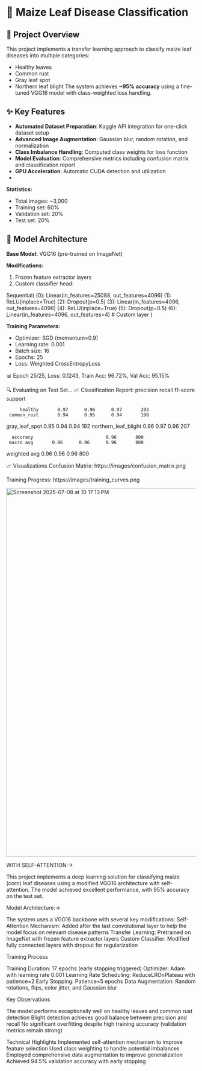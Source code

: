 # 🌽 Maize Leaf Disease Classification

## 🌟 Project Overview

This project implements a transfer learning approach to classify maize leaf diseases into multiple categories:
- Healthy leaves
- Common rust
- Gray leaf spot
- Northern leaf blight
The system achieves **~95% accuracy** using a fine-tuned VGG16 model with class-weighted loss handling.


## ✨ Key Features

- **Automated Dataset Preparation**: Kaggle API integration for one-click dataset setup
- **Advanced Image Augmentation**: Gaussian blur, random rotation, and normalization
- **Class Imbalance Handling**: Computed class weights for loss function
- **Model Evaluation**: Comprehensive metrics including confusion matrix and classification report
- **GPU Acceleration**: Automatic CUDA detection and utilization
- 

**Statistics:**
- Total images: ~3,000
- Training set: 60%
- Validation set: 20%
- Test set: 20%

## 🧠 Model Architecture

**Base Model:** VGG16 (pre-trained on ImageNet)

**Modifications:**
1. Frozen feature extractor layers
2. Custom classifier head:

Sequential(
(0): Linear(in_features=25088, out_features=4096)
(1): ReLU(inplace=True)
(2): Dropout(p=0.5)
(3): Linear(in_features=4096, out_features=4096)
(4): ReLU(inplace=True)
(5): Dropout(p=0.5)
(6): Linear(in_features=4096, out_features=4) # Custom layer
)


**Training Parameters:**
- Optimizer: SGD (momentum=0.9)
- Learning rate: 0.001
- Batch size: 16
- Epochs: 25
- Loss: Weighted CrossEntropyLoss


📊 Epoch 25/25, Loss: 0.1243, Train Acc: 96.72%, Val Acc: 95.15%

🔍 Evaluating on Test Set...
📈 Classification Report:
                    precision  recall  f1-score   support

         healthy       0.97      0.96      0.97       203
     common_rust       0.94      0.95      0.94       198
  gray_leaf_spot       0.95      0.94      0.94       192
northern_leaf_blight  0.96      0.97      0.96       207

      accuracy                           0.96       800
     macro avg       0.96      0.96      0.96       800
  weighted avg       0.96      0.96      0.96       800


  📈 Visualizations
Confusion Matrix:
https://images/confusion_matrix.png

Training Progress:
https://images/training_curves.png


<img width="977" alt="Screenshot 2025-07-08 at 10 17 13 PM" src="https://github.com/user-attachments/assets/d130598c-16ae-493a-96cb-55718d5a5d76" />








WITH SELF-ATTENTION:->

This project implements a deep learning solution for classifying maize (corn) leaf diseases using a modified VGG16 architecture with self-attention. The model achieved excellent performance, with 95% accuracy on the test set.


Model Architecture:->

The system uses a VGG16 backbone with several key modifications:
Self-Attention Mechanism: Added after the last convolutional layer to help the model focus on relevant disease patterns
Transfer Learning: Pretrained on ImageNet with frozen feature extractor layers
Custom Classifier: Modified fully connected layers with dropout for regularization


Training Process

Training Duration: 17 epochs (early stopping triggered)
Optimizer: Adam with learning rate 0.001
Learning Rate Scheduling: ReduceLROnPlateau with patience=2
Early Stopping: Patience=5 epochs
Data Augmentation: Random rotations, flips, color jitter, and Gaussian blur


Key Observations

The model performs exceptionally well on healthy leaves and common rust detection
Blight detection achieves good balance between precision and recall
No significant overfitting despite high training accuracy (validation metrics remain strong)



Technical Highlights
Implemented self-attention mechanism to improve feature selection
Used class weighting to handle potential imbalances
Employed comprehensive data augmentation to improve generalization
Achieved 94.5% validation accuracy with early stopping




